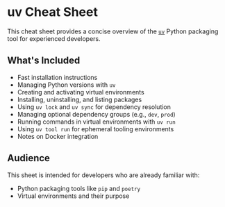# uv Cheat Sheet

This cheat sheet provides a concise overview of the [`uv`](https://github.com/astral-sh/uv) Python packaging tool for experienced developers.

## What's Included

- Fast installation instructions
- Managing Python versions with `uv`
- Creating and activating virtual environments
- Installing, uninstalling, and listing packages
- Using `uv lock` and `uv sync` for dependency resolution
- Managing optional dependency groups (e.g., `dev`, `prod`)
- Running commands in virtual environments with `uv run`
- Using `uv tool run` for ephemeral tooling environments
- Notes on Docker integration

## Audience

This sheet is intended for developers who are already familiar with:
- Python packaging tools like `pip` and `poetry`
- Virtual environments and their purpose

